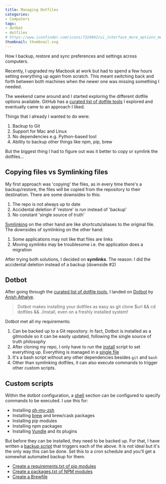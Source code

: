 ```yaml
---
title: Managing Dotfiles
categories:
- Computers
tags:
- dotbot
- dotfiles
# https://www.iconfinder.com/icons/7324042/ui_interface_more_options_menu_dots_icon
thumbnail: thumbnail.svg
---
```


How I backup, restore and sync preferences and settings across computers.

<!-- more -->

Recently, I upgraded my Macbook at work but had to spend a few hours setting everything up again from scratch. This meant switching back and forth between both machines when the newer one was missing something I needed.

The weekend came around and I started exploring the different dotfile options available. GitHub has a [curated list of dotfile tools](https://dotfiles.github.io/) I explored and eventually came to an approach I liked.

Things that I already I wanted to do were:

1. Backup to Git
2. Support for Mac and Linux
3. No dependencies e.g. Python-based tool
4. Ability to backup other things like npm, pip, brew

But the biggest thing I had to figure out was it better to copy or symlink the dotfiles...

## Copying files vs Symlinking files

My first approach was 'copying' the files, as in every time there's a backup/restore, the files will be copied from the repository to their destination. There are some downsides to this:

1. The repo is not always up to date
2. Accidental deletion if 'restore' is run instead of 'backup'
3. No constant 'single source of truth'

[Symlinking](https://en.wikipedia.org/wiki/Symbolic_link) on the other hand are like shortcuts/aliases to the original file. The downsides of symlinking on the other hand:

1. Some applications may not like that files are links
2. Moving symlinks may be troublesome i.e. the application does a migration

After trying both solutions, I decided on **symlinks**. The reason: I did the accidental deletion instead of a backup (downside #2)

## Dotbot

After going through the [curated list of dotfile tools](https://dotfiles.github.io/), I landed on [Dotbot](https://github.com/anishathalye/dotbot) by [Anish Athalye](https://github.com/anishathalye).

> Dotbot makes installing your dotfiles as easy as git clone $url && cd dotfiles && ./install, even on a freshly installed system!

Dotbot met all my requirements:

1. Can be backed up to a Git repository. In fact, Dotbot is installed as a gitmodule so it can be easily updated, following the single source of truth philosophy
2. After cloning my repo, I only have to run the [install](https://github.com/calvinbui/dotfiles/blob/master/install) script to set everything up. Everything is managed in a [single file](https://github.com/calvinbui/dotfiles/blob/master/config.yaml)
3. It's a bash script without any other dependencies besides `git` and `bash`
4. Other than symlinking dotfiles, it can also execute commands to trigger other custom scripts.

## Custom scripts

Within the dotbot configuration, a [shell](https://github.com/anishathalye/dotbot/#shell) section can be configured to specify commands to be executed. I use this for:

- Installing [oh-my-zsh](https://github.com/robbyrussell/oh-my-zsh)
- Installing [brew](https://brew.sh/) and brew/cask packages
- Installing pip modules
- Installing npm packages
- Installing [Vundle](https://github.com/VundleVim/Vundle.vim) and its plugins

But before they can be installed, they need to be backed up. For that, I have written a [backup script](https://github.com/calvinbui/dotfiles/blob/master/backup.sh) that triggers each of the above. It is not ideal but it's the only way this can be done. Set this to a cron schedule and you'll get a somewhat automated backup for them.

- [Create a requirements.txt of pip modules](https://github.com/calvinbui/dotfiles/blob/master/pip/backup.sh)
- [Create a packages.txt of NPM modules](https://github.com/calvinbui/dotfiles/blob/master/npm/backup.sh)
- [Create a Brewfile](https://github.com/calvinbui/dotfiles/blob/master/mac/generate-brewfile.sh)
